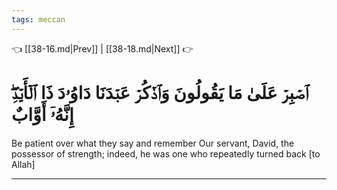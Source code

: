```yaml
---
tags: meccan
---
```


👈 [[38-16.md|Prev]] | [[38-18.md|Next]] 👉

# ٱصۡبِرۡ عَلَىٰ مَا يَقُولُونَ وَٱذۡكُرۡ عَبۡدَنَا دَاوُۥدَ ذَا ٱلۡأَيۡدِۖ إِنَّهُۥٓ أَوَّابٌ

Be patient over what they say and remember Our servant, David, the possessor of strength; indeed, he was one who repeatedly turned back [to Allah]

---

